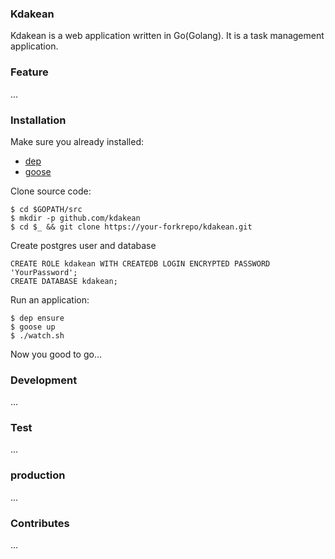 ### Kdakean
Kdakean is a web application written in Go(Golang). It is a task management application.

### Feature
...


### Installation
Make sure you already installed:
- [dep](https://golang.github.io/dep/docs/installation.html)
- [goose](https://bitbucket.org/liamstask/goose/src/master/)

Clone source code:
```
$ cd $GOPATH/src
$ mkdir -p github.com/kdakean
$ cd $_ && git clone https://your-forkrepo/kdakean.git
```
Create postgres user and database
```
CREATE ROLE kdakean WITH CREATEDB LOGIN ENCRYPTED PASSWORD 'YourPassword';
CREATE DATABASE kdakean;
```

Run an application:
```
$ dep ensure
$ goose up
$ ./watch.sh
```
Now you good to go...


### Development
...

### Test
...

### production
...

### Contributes
...
